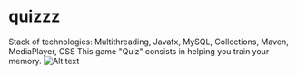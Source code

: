 # quizzz
Stack of technologies: Multithreading, Javafx, MySQL, Collections, Maven, MediaPlayer, CSS
This game "Quiz" consists in helping you train your memory. 
![Alt text](/в1.PNG)
